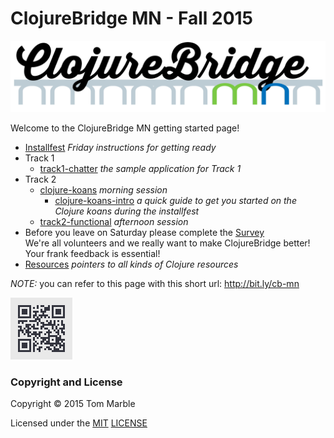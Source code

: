 # ClojureBridge MN - Fall 2015

![ClojureBridgeMN](docs/img/clojurebridgemn-logo-1024.png)

Welcome to the ClojureBridge MN getting started page!

* [Installfest](docs/setup.md) *Friday instructions for getting ready*
* Track 1
  * [track1-chatter](https://github.com/clojurebridge-minneapolis/track1-chatter) *the sample application for Track 1*
* Track 2
  * [clojure-koans](https://github.com/clojurebridge-minneapolis/clojure-koans) *morning session*
    * [clojure-koans-intro](https://github.com/clojurebridge-minneapolis/installfest/tree/master/docs/koans.md) *a quick guide to get you started on the Clojure koans during the installfest*
  * [track2-functional](https://github.com/clojurebridge-minneapolis/track2-functional) *afternoon session*
* Before you leave on Saturday please complete the [Survey](https://www.surveymonkey.com/r/95PD8LR) <br/>
  We're all volunteers and we really want to make ClojureBridge better!
  Your frank feedback is essential!
* [Resources](docs/resources.md) *pointers to all kinds of Clojure resources*


*NOTE:* you can refer to this page with this short url: http://bit.ly/cb-mn

![QR-code](docs/img/cb-mn.png)

### Copyright and License

Copyright © 2015 Tom Marble

Licensed under the [MIT](http://opensource.org/licenses/MIT) [LICENSE](LICENSE)
